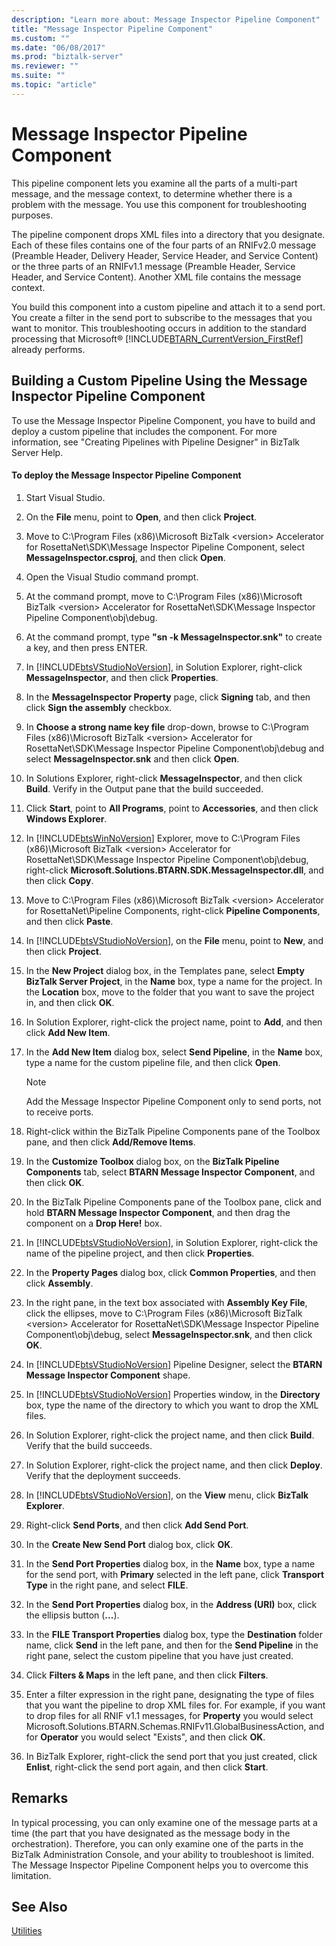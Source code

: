 ```yaml
---
description: "Learn more about: Message Inspector Pipeline Component"
title: "Message Inspector Pipeline Component"
ms.custom: ""
ms.date: "06/08/2017"
ms.prod: "biztalk-server"
ms.reviewer: ""
ms.suite: ""
ms.topic: "article"
---
```

# Message Inspector Pipeline Component
This pipeline component lets you examine all the parts of a multi-part message, and the message context, to determine whether there is a problem with the message. You use this component for troubleshooting purposes.  
  
 The pipeline component drops XML files into a directory that you designate. Each of these files contains one of the four parts of an RNIFv2.0 message (Preamble Header, Delivery Header, Service Header, and Service Content) or the three parts of an RNIFv1.1 message (Preamble Header, Service Header, and Service Content). Another XML file contains the message context.  
  
 You build this component into a custom pipeline and attach it to a send port. You create a filter in the send port to subscribe to the messages that you want to monitor. This troubleshooting occurs in addition to the standard processing that Microsoft® [!INCLUDE[BTARN_CurrentVersion_FirstRef](../../includes/btarn-currentversion-firstref-md.md)] already performs.  
  
## Building a Custom Pipeline Using the Message Inspector Pipeline Component  
 To use the Message Inspector Pipeline Component, you have to build and deploy a custom pipeline that includes the component. For more information, see "Creating Pipelines with Pipeline Designer" in BizTalk Server Help.  
  
#### To deploy the Message Inspector Pipeline Component  
  
1. Start Visual Studio.  
  
2. On the **File** menu, point to **Open**, and then click **Project**.  
  
3. Move to C:\Program Files (x86)\Microsoft BizTalk \<version\> Accelerator for RosettaNet\SDK\Message Inspector Pipeline Component, select **MessageInspector.csproj**, and then click **Open**.  
  
4. Open the Visual Studio command prompt.  
  
5. At the command prompt, move to C:\Program Files (x86)\Microsoft BizTalk \<version\> Accelerator for RosettaNet\SDK\Message Inspector Pipeline Component\obj\debug.  
  
6. At the command prompt, type **"sn -k MessageInspector.snk"** to create a key, and then press ENTER.  
  
7. In [!INCLUDE[btsVStudioNoVersion](../../includes/btsvstudionoversion-md.md)], in Solution Explorer, right-click **MessageInspector**, and then click **Properties**.  
  
8. In the **MessageInspector Property**  page, click **Signing** tab, and then click **Sign the assembly** checkbox.  
  
9. In **Choose a strong name key file** drop-down, browse to C:\Program Files (x86)\Microsoft BizTalk \<version\> Accelerator for RosettaNet\SDK\Message Inspector Pipeline Component\obj\debug and select **MessageInspector.snk** and then click **Open**.  
  
10. In Solutions Explorer, right-click **MessageInspector**, and then click **Build**. Verify in the Output pane that the build succeeded.  
  
11. Click **Start**, point to **All Programs**, point to **Accessories**, and then click **Windows Explorer**.  
  
12. In [!INCLUDE[btsWinNoVersion](../../includes/btswinnoversion-md.md)] Explorer, move to C:\Program Files (x86)\Microsoft BizTalk \<version\> Accelerator for RosettaNet\SDK\Message Inspector Pipeline Component\obj\debug, right-click **Microsoft.Solutions.BTARN.SDK.MessageInspector.dll**, and then click **Copy**.  
  
13. Move to C:\Program Files (x86)\Microsoft BizTalk \<version\> Accelerator for RosettaNet\Pipeline Components, right-click **Pipeline Components**, and then click **Paste**.  
  
14. In [!INCLUDE[btsVStudioNoVersion](../../includes/btsvstudionoversion-md.md)], on the **File** menu, point to **New**, and then click **Project**.  
  
15. In the **New Project** dialog box, in the Templates pane, select **Empty BizTalk Server Project**, in the **Name** box, type a name for the project. In the **Location** box, move to the folder that you want to save the project in, and then click **OK**.  
  
16. In Solution Explorer, right-click the project name, point to **Add**, and then click **Add New Item**.  
  
17. In the **Add New Item** dialog box, select **Send Pipeline**, in the **Name** box, type a name for the custom pipeline file, and then click **Open**.  
  
    > [!NOTE]
    >  Add the Message Inspector Pipeline Component only to send ports, not to receive ports.  
  
18. Right-click within the BizTalk Pipeline Components pane of the Toolbox pane, and then click **Add/Remove Items**.  
  
19. In the **Customize Toolbox** dialog box, on the **BizTalk Pipeline Components** tab, select **BTARN Message Inspector Component**, and then click **OK**.  
  
20. In the BizTalk Pipeline Components pane of the Toolbox pane, click and hold **BTARN Message Inspector Component**, and then drag the component on a **Drop Here!** box.  
  
21. In [!INCLUDE[btsVStudioNoVersion](../../includes/btsvstudionoversion-md.md)], in Solution Explorer, right-click the name of the pipeline project, and then click **Properties**.  
  
22. In the **Property Pages** dialog box, click **Common Properties**, and then click **Assembly**.  
  
23. In the right pane, in the text box associated with **Assembly Key File**, click the ellipses, move to C:\Program Files (x86)\Microsoft BizTalk \<version\> Accelerator for RosettaNet\SDK\Message Inspector Pipeline Component\obj\debug, select **MessageInspector.snk**, and then click **OK**.  
  
24. In [!INCLUDE[btsVStudioNoVersion](../../includes/btsvstudionoversion-md.md)] Pipeline Designer, select the **BTARN Message Inspector Component** shape.  
  
25. In [!INCLUDE[btsVStudioNoVersion](../../includes/btsvstudionoversion-md.md)] Properties window, in the **Directory** box, type the name of the directory to which you want to drop the XML files.  
  
26. In Solution Explorer, right-click the project name, and then click **Build**. Verify that the build succeeds.  
  
27. In Solution Explorer, right-click the project name, and then click **Deploy**. Verify that the deployment succeeds.  
  
28. In [!INCLUDE[btsVStudioNoVersion](../../includes/btsvstudionoversion-md.md)], on the **View** menu, click **BizTalk Explorer**.  
  
29. Right-click **Send Ports**, and then click **Add Send Port**.  
  
30. In the **Create New Send Port** dialog box, click **OK**.  
  
31. In the **Send Port Properties** dialog box, in the **Name** box, type a name for the send port, with **Primary** selected in the left pane, click **Transport Type** in the right pane, and select **FILE**.  
  
32. In the **Send Port Properties** dialog box, in the **Address (URI)** box, click the ellipsis button (**...**).  
  
33. In the **FILE Transport Properties** dialog box, type the **Destination** folder name, click **Send** in the left pane, and then for the **Send Pipeline** in the right pane, select the custom pipeline that you have just created.  
  
34. Click **Filters & Maps** in the left pane, and then click **Filters**.  
  
35. Enter a filter expression in the right pane, designating the type of files that you want the pipeline to drop XML files for. For example, if you want to drop files for all RNIF v1.1 messages, for **Property** you would select Microsoft.Solutions.BTARN.Schemas.RNIFv11.GlobalBusinessAction, and for **Operator** you would select "Exists", and then click **OK**.  
  
36. In BizTalk Explorer, right-click the send port that you just created, click **Enlist**, right-click the send port again, and then click **Start**.  
  
## Remarks  
 In typical processing, you can only examine one of the message parts at a time (the part that you have designated as the message body in the orchestration). Therefore, you can only examine one of the parts in the BizTalk Administration Console, and your ability to troubleshoot is limited. The Message Inspector Pipeline Component helps you to overcome this limitation.  
  
## See Also  
 [Utilities](../../adapters-and-accelerators/accelerator-rosettanet/utilities1.md)
